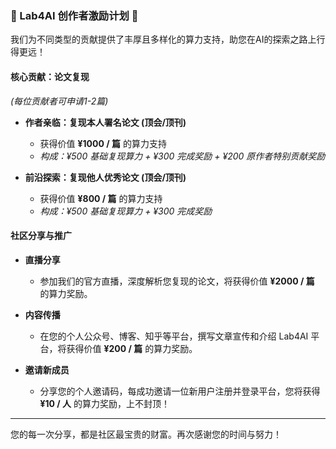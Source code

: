 ### **💎 Lab4AI 创作者激励计划 💎**

我们为不同类型的贡献提供了丰厚且多样化的算力支持，助您在AI的探索之路上行得更远！

#### **核心贡献：论文复现**
*(每位贡献者可申请1-2篇)*

* **作者亲临：复现本人署名论文 (顶会/顶刊)**
    * 获得价值 **¥1000 / 篇** 的算力支持
    * *构成：¥500 基础复现算力 + ¥300 完成奖励 + ¥200 原作者特别贡献奖励*

* **前沿探索：复现他人优秀论文 (顶会/顶刊)**
    * 获得价值 **¥800 / 篇** 的算力支持
    * *构成：¥500 基础复现算力 + ¥300 完成奖励*

#### **社区分享与推广**

* **直播分享**
    * 参加我们的官方直播，深度解析您复现的论文，将获得价值 **¥2000 / 篇** 的算力奖励。

* **内容传播**
    * 在您的个人公众号、博客、知乎等平台，撰写文章宣传和介绍 Lab4AI 平台，将获得价值 **¥200 / 篇** 的算力奖励。

* **邀请新成员**
    * 分享您的个人邀请码，每成功邀请一位新用户注册并登录平台，您将获得 **¥10 / 人** 的算力奖励，上不封顶！

---
您的每一次分享，都是社区最宝贵的财富。再次感谢您的时间与努力！
